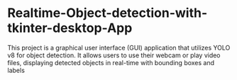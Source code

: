 # Realtime-Object-detection-with-tkinter-desktop-App
This project is a graphical user interface (GUI) application that utilizes YOLO v8 for object detection. It allows users to use their webcam or play video files, displaying detected objects in real-time with bounding boxes and labels
